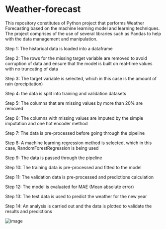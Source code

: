 # Weather-forecast

This repository constitutes of Python project that performs Weather Forecasting based on the machine learning model and learning techniques. The project comprises of the use of several libraries such as Pandas to help with the data management and manipulation.

Step 1: The historical data is loaded into a dataframe

Step 2: The rows for the missing target variable are removed to avoid corruption of data and ensure that the model is built on real-time values with no truncating of data

Step 3: The target variable is selected, which in this case is the amount of rain (precipitation)

Step 4: the data is split into training and validation datasets

Step 5: The columns that are missing values by more than 20% are removed

Step 6: The columns with missing values are imputed by the simple imputation and one hot encoder method

Step 7: The data is pre-processed before going through the pipeline

Step 8: A machine learning regression method is selected, which in this case, RandomForestRegression is being used

Step 9: The data is passed through the pipeline

Step 10: The training data is pre-processed and fitted to the model

Step 11: The validation data is pre-processed and predictions calculation

Step 12: The model is evaluated for MAE (Mean absolute error)

Step 13: The test data is used to predict the weather for the new year

Step 14: An analysis is carried out and the data is plotted to validate the results and predictions

![image](https://github.com/user-attachments/assets/d6b63893-66e0-4987-a283-81505737d565)

